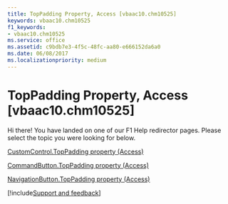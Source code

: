 ```yaml
---
title: TopPadding Property, Access [vbaac10.chm10525]
keywords: vbaac10.chm10525
f1_keywords:
- vbaac10.chm10525
ms.service: office
ms.assetid: c9bdb7e3-4f5c-48fc-aa80-e666152da6a0
ms.date: 06/08/2017
ms.localizationpriority: medium
---
```



# TopPadding Property, Access [vbaac10.chm10525]

Hi there! You have landed on one of our F1 Help redirector pages. Please select the topic you were looking for below.

[CustomControl.TopPadding property (Access)](https://msdn.microsoft.com/library/77604178-a2b7-9ad9-2a2d-91d60843c31c%28Office.15%29.aspx)

[CommandButton.TopPadding property (Access)](https://msdn.microsoft.com/library/475398a6-ab75-1e39-12dc-ba7056b8caa0%28Office.15%29.aspx)

[NavigationButton.TopPadding property (Access)](https://msdn.microsoft.com/library/05088d34-eae7-bc0e-314b-cd8640c9ed0b%28Office.15%29.aspx)

[!include[Support and feedback](~/includes/feedback-boilerplate.md)]